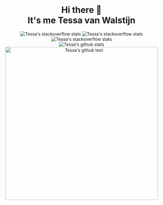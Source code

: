 <h1 align="center">Hi there 👋<br>It's me Tessa van Walstijn</h1>

<p align="center">
  <img alt="Tessa's stackoverflow stats" src="http://api.squeeble.ink/se/?userId=7185314&seSite=stackoverflow">
  <img alt="Tessa's stackoverflow stats" src="http://api.squeeble.ink/se/?userId=388239&seSite=meta">
  <img alt="Tessa's stackoverflow stats" src="http://api.squeeble.ink/se/?userId=796646&seSite=AskUbuntu"><br>
  <img alt="Tessa's github stats" src="https://github-readme-stats.vercel.app/api?username=tessavwalstijn&show_icons=true&count_private=true&hide=stars&title_color=f2f2f3&text_color=b4b8bc&icon_color=f2f2f3&bg_color=2d2d2d&hide_border=true"><br>
  <img alt="Tessa's github text" src="https://i.ibb.co/2YYyXMh/readme-v1.png" width="500px">
</p>

[//]: <> (
  👪 Comunities: Stack Overflow, Meta Exchange, Ask Ubuntu, SheSharp  
  ⚡ Fun fact: I started programming @ the age of 13  
  🌱 Studying: AWS serverless in nodejs  
  😄 Pronouns: She, Her
)
